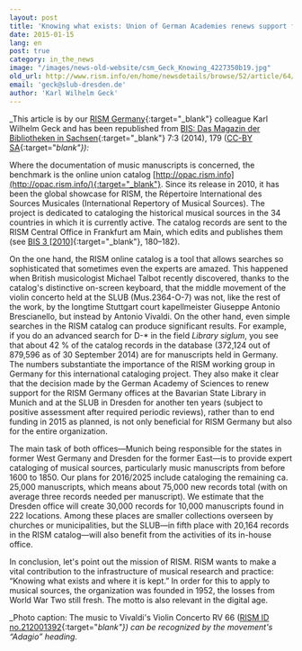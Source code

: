 ```yaml
---
layout: post
title: 'Knowing what exists: Union of German Academies renews support for RISM Germany'
date: 2015-01-15
lang: en
post: true
category: in_the_news
image: "/images/news-old-website/csm_Geck_Knowing_4227350b19.jpg"
old_url: http://www.rism.info/en/home/newsdetails/browse/52/article/64/knowing-what-exists-union-of-german-academies-renews-support-for-rism-germany.html
email: 'geck@slub-dresden.de'
author: 'Karl Wilhelm Geck'
---
```


_This article is by our [RISM Germany](http://de.rism.info/de/home.html){:target="_blank"} colleague Karl Wilhelm Geck and has been republished from [BIS: Das Magazin der Bibliotheken in Sachsen](http://nbn-resolving.de/urn:nbn:de:bsz:14-qucosa-155850){:target="_blank"} 7:3 (2014), 179 ([CC-BY SA](https://creativecommons.org/licenses/by-sa/3.0/de/deed.en){:target="_blank"}):_


Where the documentation of music manuscripts is concerned, the benchmark is the online union catalog [http://opac.rism.info](http://opac.rism.info/){:target="_blank"}. Since its release in 2010, it has been the global showcase for RISM, the Répertoire International des Sources Musicales (International Repertory of Musical Sources). The project is dedicated to cataloging the historical musical sources in the 34 countries in which it is currently active. The catalog records are sent to the RISM Central Office in Frankfurt am Main, which edits and publishes them (see [BIS 3 [2010]](http://www.qucosa.de/recherche/frontdoor/?tx_slubopus4frontend%5Bid%5D=6128){:target="_blank"}, 180–182).

On the one hand, the RISM online catalog is a tool that allows searches so sophisticated that sometimes even the experts are amazed. This happened when British musicologist Michael Talbot recently discovered, thanks to the catalog's distinctive on-screen keyboard, that the middle movement of the violin concerto held at the SLUB (Mus.2364-O-7) was not, like the rest of the work, by the longtime Stuttgart court kapellmeister Giuseppe Antonio Brescianello, but instead by Antonio Vivaldi. On the other hand, even simple searches in the RISM catalog can produce significant results. For example, if you do an advanced search for D-\* in the field _Library siglum_, you see that about 42 % of the catalog records in the database (372,124 out of 879,596 as of 30 September 2014) are for manuscripts held in Germany. The numbers substantiate the importance of the RISM working group in Germany for this international cataloging project. They also make it clear that the decision made by the German Academy of Sciences to renew support for the RISM Germany offices at the Bavarian State Library in Munich and at the SLUB in Dresden for another ten years (subject to positive assessment after required periodic reviews), rather than to end funding in 2015 as planned, is not only beneficial for RISM Germany but also for the entire organization.

The main task of both offices—Munich being responsible for the states in former West Germany and Dresden for the former East—is to provide expert cataloging of musical sources, particularly music manuscripts from before 1600 to 1850. Our plans for 2016/2025 include cataloging the remaining ca. 25,000 manuscripts, which means about 75,000 new records total (with on average three records needed per manuscript). We estimate that the Dresden office will create 30,000 records for 10,000 manuscripts found in 222 locations. Among these places are smaller collections overseen by churches or municipalities, but the SLUB—in fifth place with 20,164 records in the RISM catalog—will also benefit from the activities of its in-house office.

In conclusion, let's point out the mission of RISM. RISM wants to make a vital contribution to the infrastructure of musical research and practice: “Knowing what exists and where it is kept.” In order for this to apply to musical sources, the organization was founded in 1952, the losses from World War Two still fresh. The motto is also relevant in the digital age.

_Photo caption: The music to Vivaldi's Violin Concerto RV 66 ([RISM ID no.212001392](https://opac.rism.info/search?id=212001392&db=251&View=rism){:target="_blank"}) can be recognized by the movement's “Adagio” heading._

